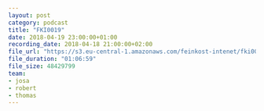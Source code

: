 ```yaml
---
layout: post
category: podcast
title: "FKI0019"
date: 2018-04-19 23:00:00+01:00
recording_date: 2018-04-18 21:00:00+02:00
file_url: "https://s3.eu-central-1.amazonaws.com/feinkost-intenet/fki0019.mp3"
file_duration: "01:06:59"
file_size: 48429799
team:
- josa
- robert
- thomas
---
```


